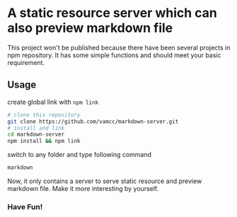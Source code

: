 # A static resource server which can also preview markdown file

This project won't be published because there have been several projects in npm repository. It has some simple functions and should meet your basic requirement.

## Usage

create global link with `npm link`

``` bash
# clone this repository
git clone https://github.com/vamcc/markdown-server.git
# install and link
cd markdown-server
npm install && npm link
```

switch to any folder and type following command

``` bash
markdown
```

Now, it only contains a server to serve static resource and preview markdown file. Make it more interesting by yourself.

### Have Fun!